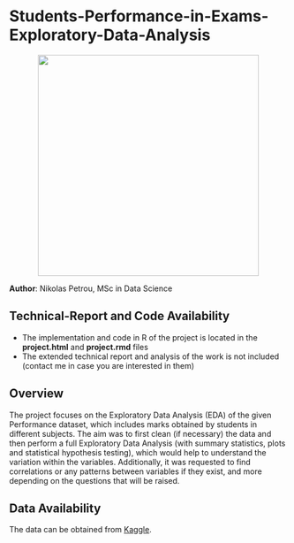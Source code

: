 # Students-Performance-in-Exams-Exploratory-Data-Analysis

<p align="center">
  <img src="https://github.com/nikopetr/Students-Performance-in-Exams-Exploratory-Data-Analysis/blob/main/images/geometry-g4669eac9d_1920.jpg width="800" height="400"/>
</p>


**Author**: Nikolas Petrou, MSc in Data Science

## Technical-Report and Code Availability
- The implementation and code in R of the project is located in the **project.html** and **project.rmd** files
- The extended technical report and analysis of the work is not included (contact me in case you are interested in them)

## Overview
The project focuses on the Exploratory Data Analysis (EDA) of the given Performance dataset, which includes marks obtained by students in different subjects. The aim was to first clean (if necessary) the data and then perform a full Exploratory Data Analysis (with summary statistics, plots and statistical hypothesis testing), which would help to understand the variation within the variables. Additionally, it was requested to find correlations or any patterns between variables if they exist, and more depending on the questions that will be raised.

## Data Availability
The data can be obtained from [Kaggle](https://www.kaggle.com/spscientist/students-performance-in-exams/code?datasetId=74977&sortBy=voteCount).

